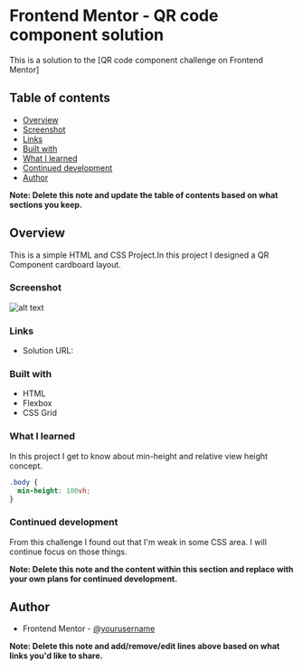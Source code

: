 # Frontend Mentor - QR code component solution

This is a solution to the [QR code component challenge on Frontend Mentor]

## Table of contents

  - [Overview](#overview)
  - [Screenshot](#screenshot)
  - [Links](#links)
  - [Built with](#built-with)
  - [What I learned](#what-i-learned)
  - [Continued development](#continued-development)
  - [Author](#author)

**Note: Delete this note and update the table of contents based on what sections you keep.**

## Overview

This is a simple HTML and CSS Project.In this project I designed a QR Component cardboard layout.

### Screenshot

![alt text](image.png)


### Links

- Solution URL:

### Built with

- HTML
- Flexbox
- CSS Grid

### What I learned

In this project I get to know about min-height and relative view height concept. 

```css
.body {
  min-height: 100vh;
}
```

### Continued development

From this challenge I found out that I'm weak in some CSS area. I will continue focus on those things.

**Note: Delete this note and the content within this section and replace with your own plans for continued development.**

## Author

- Frontend Mentor - [@yourusername](https://www.frontendmentor.io/profile/yourusername)

**Note: Delete this note and add/remove/edit lines above based on what links you'd like to share.**

